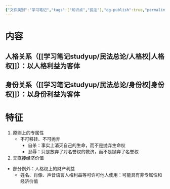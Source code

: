 ```yaml
---
{"文件类别":"学习笔记","tags":["知识点","民法"],"dg-publish":true,"permalink":"/学习笔记studyup/民法总论/人身关系/","dgPassFrontmatter":true,"created":"2024-07-02T21:28:53.906+08:00","updated":"2024-12-08T14:48:00.063+08:00"}
---
```


# 内容
## 人格关系（[[学习笔记studyup/民法总论/人格权\|人格权]]）：以人格利益为客体
## 身份关系（[[学习笔记studyup/民法总论/身份权\|身份权]]）：以身份利益为客体
# 特征
1. 原则上的专属性
	- 不可移转、不可抛弃
		- 自杀：事实上消灭自己的生命，而不是抛弃生命权
		- 忍辱：只是放弃了对名誉权的救济，而不是抛弃了名誉权
2. 无直接经济价值
- 部分例外：人格权上的财产利益
	- 姓名、肖像、声音语言人格利益等可许可他人使用：可能具有非专属性和经济价值